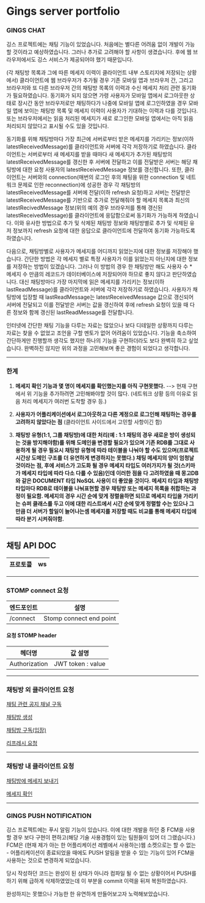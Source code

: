 # Gings server portfolio

### GINGS CHAT
깅스 프로젝트에는 채팅 기능이 있었습니다. 처음에는 별다른 어려움 없이 개발이 가능할 것이라고 예상하였습니다. 그러나 추가로 고려해야 할 사항이 생겼습니다. 후에 웹 브라우저에서도 깅스 서비스가 제공되어야 했기 때문입니다.

(각 채팅방 목록과 그에 따른 메세지 이력이 클라이언트 내부 스토리지에 저장되는 상황에서)
클라이언트에 웹 브라우저가 추가될 경우 기존 모바일 앱과 브라우저 간, 그리고 브라우저와 또 다른 브라우저 간의 채팅방 목록의 이력과 수신 메세지 처리 관련 동기화가 필요하였습니다. 동기화가 되지 않으면 가령 사용자가 모바일 앱에서 로그아웃한 상태로 장시간 동안 브라우저로만 채팅하다가 나중에 모바일 앱에 로그인하였을 경우 모바일 앱에 보이는 채팅방 목록 및 메세지 이력이 사용자가 기대하는 이력과 다를 것입니다. 또는 브라우저에서는 읽음 처리된 메세지가 새로 로그인한 모바일 앱에서는 아직 읽음 처리되지 않았다고 표시될 수도 있을 것입니다.

동기화를 위해 채팅방마다 가장 최근에 서버로부터 받은 메세지를 가리키는 정보(이하 latestReceivedMessage)를 클라이언트와 서버에 각각 저장하기로 하였습니다. 클라이언트는 서버로부터 새 메세지를 받을 때마다 새 메세지가 추가된 채팅방의 latestReceivedMessage를 갱신한 후 서버에 전달하고 이를 전달받은 서버는 해당 채팅방에 대한 요청 사용자의 latestReceivedMessage 정보를 갱신합니다. 또한, 클라이언트는 서버와의 connection(매번의 로그인 후의 채팅을 위한 connection 및 네트워크 문제로 인한 reconnection)에 성공한 경우 각 채팅방의 latestReceivedMessage를 서버에 전달(이하 refresh 요청)하고 서버는 전달받은 latestReceivedMessage를 기반으로 추가로 전달해줘야 할 메세지 목록과 최신의 latestRecivedMessage 정보(위의 예의 경우 브라우저를 통해 갱신된 latestReceivedMessage)를 클라이언트에 응답함으로써 동기화가 가능하게 하였습니다. 이와 유사한 방법으로 추가 및 삭제된 채팅방 정보와 채팅방별로 추가 및 삭제된 유저 정보까지 refresh 요청에 대한 응답으로 클라이언트에 전달하여 동기화 가능하도록 하였습니다.

다음으로, 채팅방별로 사용자가 메세지를 어디까지 읽었는지에 대한 정보를 저장해야 했습니다. 간단한 방법은 각 메세지 별로 특정 사용자가 이를 읽었는지 아닌지에 대한 정보를 저장하는 방법이 있겠습니다. 그러나 이 방법의 경우 한 채팅방만 해도 사용자 수 * 메세지 수 만큼의 레코드가 데이터베이스에 저장되어야 하므로 좋지 않다고 판단하였습니다. 대신 채팅방마다 가장 마지막에 읽은 메세지를 가리키는 정보(이하 lastReadMessage)를 클라이언트와 서버에 각각 저장하기로 하였습니다. 사용자가 채팅방에 입장할 때 lastReadMessage는 latestReceivedMessage 값으로 갱신되어 서버에 전달되고 이를 전달받은 서버는 값을 갱신하여 후에 refresh 요청이 있을 때 다른 정보와 함께 갱신된 lastReadMessage를 전달합니다.


인터넷에 간단한 채팅 기능을 다루는 자료는 많았으나 보다 디테일한 상황까지 다루는 자료는 찾을 수 없었고 조언을 구할 멘토가 없어 어려움이 있었습니다. 기능을 축소하여 간단하게만 진행할까 생각도 했지만 하나의 기능을 구현하더라도 보다 완벽히 하고 싶었습니다. 완벽하진 않지만 위의 과정을 고민해보며 좋은 경험이 되었다고 생각합니다.

---

### 한계 
1. **메세지 확인 기능과 몇 명이 메세지를 확인했는지를 아직 구현못했다.**
 --> 현재 구현에서 위 기능을 추가하려면 고민해봐야할 것이 많다. 
 (네트워크 상황 등의 이유로 읽음 처리 메세지가 여러번 도착할 경우 등.)
 
2. **사용자가 어플리케이션에서 로그아웃하고 다른 계정으로 로그인해 채팅하는 경우를 고려하지 않았다는 점**
 (클라이언트 사이드에서 고민할 사항이긴 함)

3. **채팅방 유형(1:1, 그룹 채팅방)에 대한 처리(예 : 1:1 채팅의 경우 새로운 방이 생성되는 것을 방지해야함)를 위해 도메인을 변경할 필요가 있으며 기존 RDB를 그대로 사용하게 될 경우 필요시 채팅방 유형에 따라 테이블을 나눠야 할 수도 있으며(프로젝트 시간상 도메인 구조를 더 유연하게 변경하지는 못했다.) 채팅 메세지의 양이 엄청날 것이라는 점, 후에 서비스가 고도화 될 경우 메세지 타입도 여러가지가 될 것(스키마가 메세지 타입에 따라 다소 다를 수 있음)인데 이러한 점을 다 고려하였을 때 몽고DB와 같은 DOCUMENT 타입 NoSQL 사용이 더 좋았을 것이다. 메세지 타입과 채팅방 타입마다 RDB로 테이블을 나눠표현할 경우 채팅방 또는 메세지 목록을 취합하는 과정이 필요함. 메세지의 경우 시간 순에 맞게 정렬을하면 되므로 메세지 타입을 가리키는 슈퍼 클래스를 두고 이에 대한 리스트에서 시간 순에 맞게 정렬할 수는 있으나 그만큼 더 서버가 할일이 늘어나는셈 메세지를 저장할 때도 비교를 통해 메세지 타입에 따라 분기 시켜줘야함.**

---
## 채팅 API DOC
|프로토콜|ws|
|----|----|

---

### STOMP connect 요청 
|엔드포인트|설명|
| ------------ | ------------------ |
| /connect | Stomp connect end point |

#### 요청 STOMP header

|헤더명|값 설명|
|----|----|
|Authorization|JWT token : <scheme> value|

---
### 채팅방 외 클라이언트 요청
[채팅 관련 공지 채널 구독](https://github.com/seunghx/Gings-Server/wiki/%EC%B1%84%ED%8C%85-%EA%B3%B5%EC%A7%80-%EC%B1%84%EB%84%90-%EA%B5%AC%EB%8F%85)

[채팅방 생성](https://github.com/seunghx/Gings-Server/wiki/%EC%B1%84%ED%8C%85%EB%B0%A9-%EC%83%9D%EC%84%B1)

[채팅방 구독(입장)](https://github.com/seunghx/Gings-Server/wiki/%EC%B1%84%ED%8C%85%EB%B0%A9-%EA%B5%AC%EB%8F%85(%EC%9E%85%EC%9E%A5))

[리프레시 요청](https://github.com/seunghx/Gings-Server/wiki/%EC%B1%84%ED%8C%85%EB%B0%A9-%EB%AA%A9%EB%A1%9D-%EB%B0%8F-%EC%83%81%ED%83%9C-%EB%A6%AC%ED%94%84%EB%A0%88%EC%8B%9C-%EC%9A%94%EC%B2%AD)

---

### 채팅방 내 클라이언트 요청

[채팅방에 메세지 보내기](https://github.com/seunghx/Gings-Server/wiki/%EC%B1%84%ED%8C%85%EB%B0%A9%EC%97%90-%EB%A9%94%EC%84%B8%EC%A7%80-%EB%B3%B4%EB%82%B4%EA%B8%B0)

[메세지 확인]()


---

### GINGS PUSH NOTIFICATION
깅스 프로젝트에는 푸시 알림 기능이 있습니다. 이에 대한 개발을 하던 중 FCM을 사용할 경우 보다 구현이 편하고(해당 기술 사용경험이 있는 팀원들이 있어 더 그랬습니다.) FCM은 (현재 제가 아는 한 어플리케이션 레벨에서 사용하는)웹 소켓으로는 할 수 없는 - 어플리케이션이 종료되었을 때에도 PUSH 알림을 받을 수 있는 기능이 있어 FCM을 사용하는 것으로 변경하게 되었습니다. 

당시 작성하던 코드는 완성이 된 상태가 아니라 컴파일 될 수 없는 상황이어서 PUSH를 하기 위해 급하게 삭제하였었는데 이 부분을 commit 이력을 뒤져 복원하였습니다.

완성하지는 못했으나 가능한 한 유연하게 만들어보고자 노력해보았습니다.


